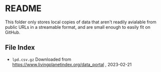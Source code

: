 # README

This folder only stores local copies of data that aren't readily avialable from public URLs in a streamable format, and are small enough to easily fit on GitHub.

## File Index

- `lpd.csv.gz` Downloaded from <https://www.livingplanetindex.org/data_portal> , 2023-02-21
